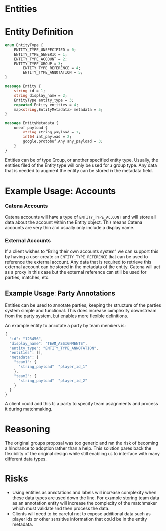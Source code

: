 # Entities

# Entity Definition

```protobuf
enum EntityType {
    ENTITY_TYPE_UNSPECIFIED = 0;
    ENTITY_TYPE_GENERIC = 1;
    ENTITY_TYPE_ACCOUNT = 2;
    ENTITY_TYPE_GROUP = 3;
		ENTITY_TYPE_REFERENCE = 4;
		ENTITY_TYPE_ANNOTATION = 5;
}

message Entity {
    string id = 1;
    string display_name = 2;
    EntityType entity_type = 3;
    repeated Entity entities = 4;
    map<string,EntityMetadata> metadata = 5;
}

message EntityMetadata {
    oneof payload {
        string string_payload = 1;
        int64 int_payload = 2;
        google.protobuf.Any any_payload = 3;
    }
}
```

Entities can be of type Group, or another specified entity type. Usually, the entities filed of the Entity type will only be used for a group type. Any data that is needed to augment the entity can be stored in the metadata field.

# Example Usage: Accounts

### Catena Accounts

Catena accounts will have a type of `ENTITY_TYPE_ACCOUNT` and will store all data about the account within the Entity object. This means Catena accounts are very thin and usually only include a display name.

### External Accounts

If a client wishes to “Bring their own accounts system” we can support this by having a user create an `ENTITY_TYPE_REFERENCE` that can be used to reference the external account. Any data that is required to retrieve this external account can be stored in the metadata of the entity. Catena will act as a proxy in this case but the external reference can still be used for parties, matches, etc.

## Example Usage: Party Annotations

Entities can be used to annotate parties, keeping the structure of the parties system simple and functional. This does increase complexity downstream from the party system, but enables more flexible definitions.

An example entity to annotate a party by team members is:

```jsx
{
  "id": "123456",
  "display_name": "TEAM_ASSIGNMENTS",
  "entity_type": "ENTITY_TYPE_ANNOTATION",
  "entities": [],
  "metadata": {
    "team1": {
      "string_payload": "player_id_1"
    },
    "team2": {
      "string_payload": "player_id_2"
    }
  }
}
```

A client could add this to a party to specify team assignments and process it during matchmaking.

# Reasoning

The original groups proposal was too generic and ran the risk of becoming a hindrance to adoption rather than a help. This solution pares back the flexibility of the original design while still enabling us to interface with many different data types.

# Risks

- Using entities as annotations and labels will increase complexity when these data types are used down the line. For example storing team data as an annotation entity will increase the complexity of the matchmaker which must validate and then process the data.
- Clients will need to be careful not to expose additional data such as player ids or other sensitive information that could be in the entity metadata.